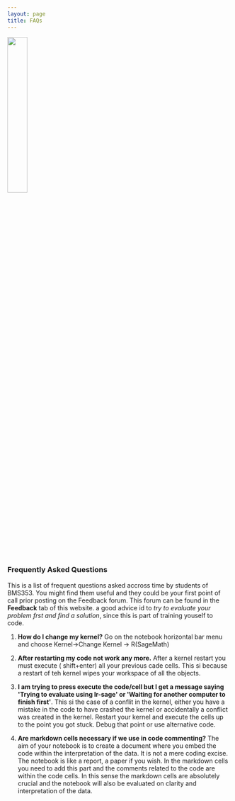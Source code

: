```yaml
---
layout: page
title: FAQs
---
```


<img src="{{ site.url }}{{ site.baseurl }}/assets/about_image.jpg" width="30%"/>

### Frequently Asked Questions

This is a list of frequent questions asked accross time by students of BMS353. You might find them useful and they could be your first point of call prior posting on the Feedback forum. This forum can be found in the **Feedback** tab of this website. a good advice id to *try to evaluate your problem frst and find a solution*, since this is part of training youself to code.   

1. **How do I change my kernel?** Go on the notebook horizontal bar menu and choose Kernel->Change Kernel -> R(SageMath)


2. **After restarting my code not work any more.** After a kernel restart you must execute ( shift+enter) all your previous cade cells. This si because a restart of teh kernel wipes your workspace of all the objects. 


3. **I am trying to press execute the code/cell but I get a message saying 'Trying to evaluate using lr-sage' or 'Waiting for another computer to finish first'**. This si the case of a conflit in the kernel, either you have a mistake in the code to have crashed the kernel or accidentally a conflict was created in the kernel. Restart your kernel and execute the cells up to the point you got stuck. Debug that point or use alternative code.


4. **Are markdown cells necessary if we use in code commenting?** The aim of your notebook is to create a document where you embed the code within the interpretation of the data. It is not a mere coding excise. The notebook is like a report, a paper if you wish. In the markdown cells you need to add this part and the comments related to the code are within the code cells. 
In this sense the markdown cells are absolutely crucial and the notebook will also be evaluated on clarity and interpretation of the data. 
